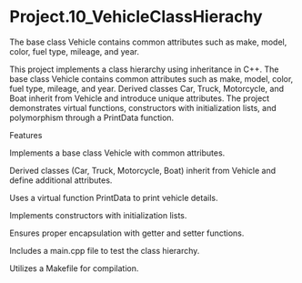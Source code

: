# Project.10_VehicleClassHierachy
The base class Vehicle contains common attributes such as make, model, color, fuel type, mileage, and year.

This project implements a class hierarchy using inheritance in C++. The base class Vehicle contains common attributes such as make, model, color, fuel type, mileage, and year. Derived classes Car, Truck, Motorcycle, and Boat inherit from Vehicle and introduce unique attributes. The project demonstrates virtual functions, constructors with initialization lists, and polymorphism through a PrintData function.

Features

Implements a base class Vehicle with common attributes.

Derived classes (Car, Truck, Motorcycle, Boat) inherit from Vehicle and define additional attributes.

Uses a virtual function PrintData to print vehicle details.

Implements constructors with initialization lists.

Ensures proper encapsulation with getter and setter functions.

Includes a main.cpp file to test the class hierarchy.

Utilizes a Makefile for compilation.
